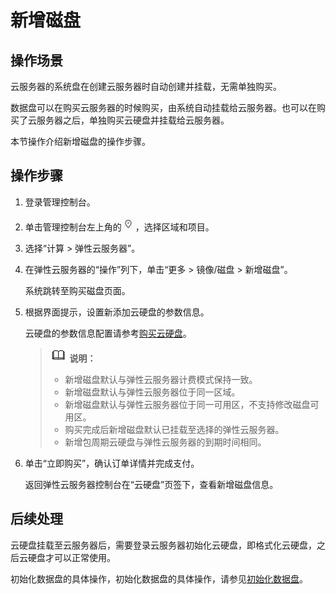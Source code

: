 # 新增磁盘<a name="ZH-CN_TOPIC_0240500818"></a>

## 操作场景<a name="section9699102602715"></a>

云服务器的系统盘在创建云服务器时自动创建并挂载，无需单独购买。

数据盘可以在购买云服务器的时候购买，由系统自动挂载给云服务器。也可以在购买了云服务器之后，单独购买云硬盘并挂载给云服务器。

本节操作介绍新增磁盘的操作步骤。

## 操作步骤<a name="section188614152411"></a>

1.  登录管理控制台。
2.  单击管理控制台左上角的![](figures/icon-region.png)，选择区域和项目。
3.  选择“计算 \> 弹性云服务器”。
4.  在弹性云服务器的“操作”列下，单击“更多 \> 镜像/磁盘 \> 新增磁盘”。

    系统跳转至购买磁盘页面。

5.  根据界面提示，设置新添加云硬盘的参数信息。

    云硬盘的参数信息配置请参考[购买云硬盘](https://support.huaweicloud.com/qs-evs/zh-cn_topic_0021738346.html)。

    >![](public_sys-resources/icon-note.gif) **说明：**   
    >-   新增磁盘默认与弹性云服务器计费模式保持一致。  
    >-   新增磁盘默认与弹性云服务器位于同一区域。  
    >-   新增磁盘默认与弹性云服务器位于同一可用区，不支持修改磁盘可用区。  
    >-   购买完成后新增磁盘默认已挂载至选择的弹性云服务器。  
    >-   新增包周期云硬盘与弹性云服务器的到期时间相同。  

6.  单击“立即购买”，确认订单详情并完成支付。

    返回弹性云服务器控制台在“云硬盘”页签下，查看新增磁盘信息。


## 后续处理<a name="section76311616163518"></a>

云硬盘挂载至云服务器后，需要登录云服务器初始化云硬盘，即格式化云硬盘，之后云硬盘才可以正常使用。

初始化数据盘的具体操作，初始化数据盘的具体操作，请参见[初始化数据盘](https://support.huaweicloud.com/qs-evs/evs_01_0038.html)。

